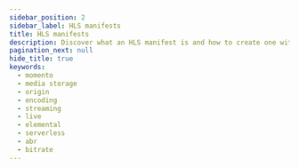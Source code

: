 ```yaml
---
sidebar_position: 2
sidebar_label: HLS manifests
title: HLS manifests
description: Discover what an HLS manifest is and how to create one with Momento Media Storage.
pagination_next: null
hide_title: true
keywords:
  - momento
  - media storage
  - origin
  - encoding
  - streaming
  - live
  - elemental
  - serverless
  - abr
  - bitrate
---
```

